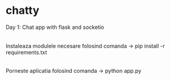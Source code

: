 # chatty
Day 1: Chat app with flask and socketio


######
  Instaleaza modulele necesare folosind comanda -> pip install -r requirements.txt
######

######
  Porneste aplicatia folosind comanda -> python app.py
######
